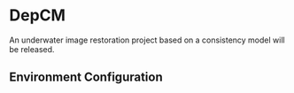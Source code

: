 # DepCM
An underwater image restoration project based on a consistency model will be released.
## Environment Configuration


